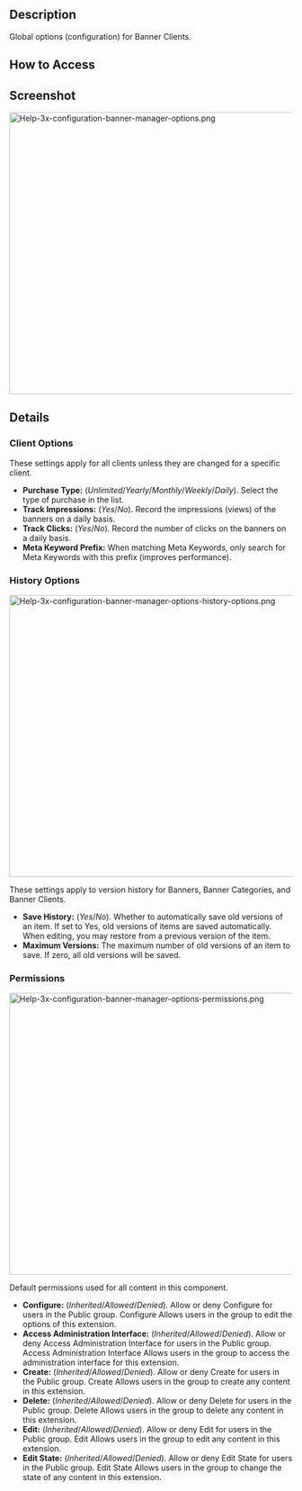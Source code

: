 <!-- Filename: Help4.x:Components_Banners_Banners_Options / Display title: Components Banners Banners Options -->

## Description

Global options (configuration) for Banner Clients.

## How to Access

## Screenshot

<img
src="https://docs.joomla.org/images/thumb/1/1c/Help-3x-configuration-banner-manager-options.png/670px-Help-3x-configuration-banner-manager-options.png"
decoding="async"
srcset="https://docs.joomla.org/images/thumb/1/1c/Help-3x-configuration-banner-manager-options.png/1005px-Help-3x-configuration-banner-manager-options.png 1.5x, https://docs.joomla.org/images/1/1c/Help-3x-configuration-banner-manager-options.png 2x"
data-file-width="1247" data-file-height="933" width="670" height="501"
alt="Help-3x-configuration-banner-manager-options.png" />

## Details

### Client Options

These settings apply for all clients unless they are changed for a
specific client.

- **Purchase Type:** (*Unlimited*/*Yearly*/*Monthly*/*Weekly*/*Daily*).
  Select the type of purchase in the list.
- **Track Impressions:** (*Yes*/*No*). Record the impressions (views) of
  the banners on a daily basis.
- **Track Clicks:** (*Yes*/*No*). Record the number of clicks on the
  banners on a daily basis.
- **Meta Keyword Prefix:** When matching Meta Keywords, only search for
  Meta Keywords with this prefix (improves performance).

### History Options

<img
src="https://docs.joomla.org/images/thumb/9/95/Help-3x-configuration-banner-manager-options-history-options.png/670px-Help-3x-configuration-banner-manager-options-history-options.png"
decoding="async"
srcset="https://docs.joomla.org/images/thumb/9/95/Help-3x-configuration-banner-manager-options-history-options.png/1005px-Help-3x-configuration-banner-manager-options-history-options.png 1.5x, https://docs.joomla.org/images/9/95/Help-3x-configuration-banner-manager-options-history-options.png 2x"
data-file-width="1247" data-file-height="933" width="670" height="501"
alt="Help-3x-configuration-banner-manager-options-history-options.png" />

These settings apply to version history for Banners, Banner Categories,
and Banner Clients.

- **Save History:** (*Yes*/*No*). Whether to automatically save old
  versions of an item. If set to Yes, old versions of items are saved
  automatically. When editing, you may restore from a previous version
  of the item.
- **Maximum Versions:** The maximum number of old versions of an item to
  save. If zero, all old versions will be saved.

### Permissions

<img
src="https://docs.joomla.org/images/thumb/d/da/Help-3x-configuration-banner-manager-options-permissions.png/670px-Help-3x-configuration-banner-manager-options-permissions.png"
decoding="async"
srcset="https://docs.joomla.org/images/thumb/d/da/Help-3x-configuration-banner-manager-options-permissions.png/1005px-Help-3x-configuration-banner-manager-options-permissions.png 1.5x, https://docs.joomla.org/images/d/da/Help-3x-configuration-banner-manager-options-permissions.png 2x"
data-file-width="1247" data-file-height="933" width="670" height="501"
alt="Help-3x-configuration-banner-manager-options-permissions.png" />

Default permissions used for all content in this component.

- **Configure:** (*Inherited*/*Allowed*/*Denied*). Allow or deny
  Configure for users in the Public group. Configure Allows users in the
  group to edit the options of this extension.
- **Access Administration Interface:** (*Inherited*/*Allowed*/*Denied*).
  Allow or deny Access Administration Interface for users in the Public
  group. Access Administration Interface Allows users in the group to
  access the administration interface for this extension.
- **Create:** (*Inherited*/*Allowed*/*Denied*). Allow or deny Create for
  users in the Public group. Create Allows users in the group to create
  any content in this extension.
- **Delete:** (*Inherited*/*Allowed*/*Denied*). Allow or deny Delete for
  users in the Public group. Delete Allows users in the group to delete
  any content in this extension.
- **Edit:** (*Inherited*/*Allowed*/*Denied*). Allow or deny Edit for
  users in the Public group. Edit Allows users in the group to edit any
  content in this extension.
- **Edit State:** (*Inherited*/*Allowed*/*Denied*). Allow or deny Edit
  State for users in the Public group. Edit State Allows users in the
  group to change the state of any content in this extension.
